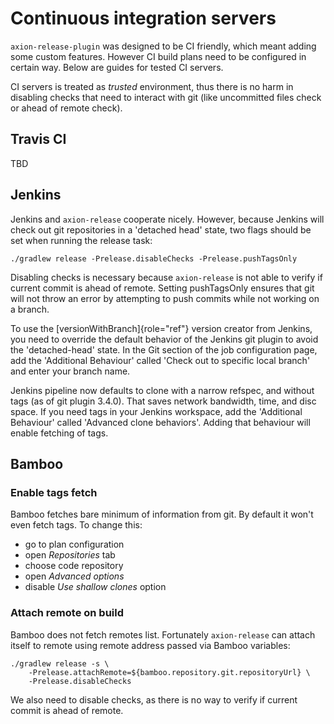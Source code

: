 # Continuous integration servers

`axion-release-plugin` was designed to be CI friendly, which meant
adding some custom features. However CI build plans need to be
configured in certain way. Below are guides for tested CI servers.

CI servers is treated as *trusted* environment, thus there is no harm in
disabling checks that need to interact with git (like uncommitted files
check or ahead of remote check).

## Travis CI

TBD

## Jenkins

Jenkins and `axion-release` cooperate nicely. However, because Jenkins
will check out git repositories in a \'detached head\' state, two flags
should be set when running the release task:

    ./gradlew release -Prelease.disableChecks -Prelease.pushTagsOnly

Disabling checks is necessary because `axion-release` is not able to
verify if current commit is ahead of remote. Setting pushTagsOnly
ensures that git will not throw an error by attempting to push commits
while not working on a branch.

To use the [versionWithBranch]{role="ref"} version creator from Jenkins,
you need to override the default behavior of the Jenkins git plugin to
avoid the \'detached-head\' state. In the Git section of the job
configuration page, add the \'Additional Behaviour\' called \'Check out
to specific local branch\' and enter your branch name.

Jenkins pipeline now defaults to clone with a narrow refspec, and
without tags (as of git plugin 3.4.0). That saves network bandwidth,
time, and disc space. If you need tags in your Jenkins workspace, add
the \'Additional Behaviour\' called \'Advanced clone behaviors\'. Adding
that behaviour will enable fetching of tags.

## Bamboo

### Enable tags fetch

Bamboo fetches bare minimum of information from git. By default it
won\'t even fetch tags. To change this:

-   go to plan configuration
-   open *Repositories* tab
-   choose code repository
-   open *Advanced options*
-   disable *Use shallow clones* option

### Attach remote on build

Bamboo does not fetch remotes list. Fortunately `axion-release` can
attach itself to remote using remote address passed via Bamboo
variables:

    ./gradlew release -s \
        -Prelease.attachRemote=${bamboo.repository.git.repositoryUrl} \
        -Prelease.disableChecks

We also need to disable checks, as there is no way to verify if current
commit is ahead of remote.
